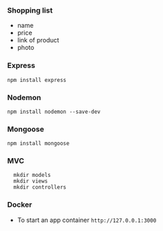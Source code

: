 ### Shopping list
- name 
- price
- link of product
- photo

### Express

`npm install express`

### Nodemon
`npm install nodemon --save-dev`

### Mongoose 

`npm install mongoose`


### MVC

```
  mkdir models
  mkdir views
  mkdir controllers
```
### Docker  

- To start an app container
`http://127.0.0.1:3000`
